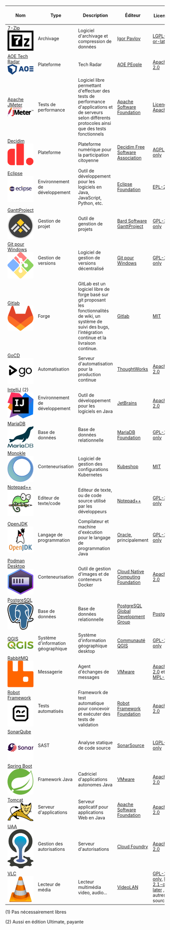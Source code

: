 | Nom                                                         | Type                           | Description                                                                                                                           | Éditeur                                                                          | Licence ![](https://spdx.dev/wp-content/uploads/sites/31/2023/08/logo-color.svg)                                                                                                  | Équipes installatrices                  | Contributions de l'État | Solutions alternatives (1)    | Langage de programmation | Mots-clés                                     |
|-------------------------------------------------------------|--------------------------------|---------------------------------------------------------------------------------------------------------------------------------------|----------------------------------------------------------------------------------|-----------------------------------------------------------------------------------------------------------------------------------------------------------------------------------|-----------------------------------------|:-------------------------------:|--------------|------------|-----------------------------------------------|
| [7-Zip](https://www.7-zip.org/) ![7-zip logo](./media/7-Zip.png)                            | Archivage                      | Logiciel d'archivage et compression de données                                                                                        | [Igor Pavlov](https://www.7-zip.org/)                                            | [LGPL-2.1-or-later](https://spdx.org/licenses/LGPL-2.1-or-later.html)                                                                                                             | Toutes   | -                               | WinZIP, WinRAR...             | C, C++, Assembleur       | "archivage" "compression" "zip" "rar"         |
| [AOE Tech Radar](https://techradar.aoe.com/) ![AOE logo](./media/AOE.png)              | Plateforme                     | Tech Radar                                                                                                                            | [AOE PEople](https://www.aoe.com/)                                               | [Apache-2.0](https://spdx.org/licenses/Apache-2.0.html)                                                                                                                           | Développement | -                               |                               | JavaScript, CSS          | "plateforme" "technology" "radar"             |
| [Apache JMeter](https://jmeter.apache.org/) ![jmeter logo](./media/apache_jmeter.png)                            | Tests de performance                | Logiciel libre permettant d'effectuer des tests de performance d'applications et de serveurs selon différents protocoles ainsi que des tests fonctionnels         | [Apache Software Foundation](https://www.apache.org/)                                     | [Licence Apache 2.0](https://www.apache.org/licenses/LICENSE-2.0)                     | Infrastructure    | -                                                | Gatling, K6            | Groovy, Java           | "performance" "tests" "charge"               |
| [Decidim](https://github.com/decidim/) ![Decidim logo](./media/decidim.png)                     | Plateforme                     | Plateforme numérique pour la participation citoyenne                                                                                  | [Decidim Free Software Association](https://decidim.org/)                        | [AGPL-3.0-only](https://spdx.org/licenses/AGPL-3.0-only.html)                                                                                                                     | participer.ge.ch      | -                  | Konveio, CitizenLab           | RUBY                     | "plateforme" "participation" "citoyen"        |
| [Eclipse](https://eclipseide.org/) ![eclipse logo](./media/eclipse.png)                         | Environnement de développement | Outil de développement pour les logiciels en Java, JavaScript, Python, etc.                                                           | [Eclipse Foundation](https://www.eclipse.org/)                                   | [EPL-2.0](https://spdx.org/licenses/EPL-2.0.html)                                                                                                                                 | Développement   | -                       | IntelliJ, VSCode, NetBeans    | Java, C                  | "ide" "environnement de développement" "java" |
| [GanttProject](https://github.com/bardsoftware/ganttproject) ![GanttProject logo](./media/ganttproject.jpg)   | Gestion de projet              | Outil de genstion de projets                                                                                                          | [Bard Software GanttProject](https://www.ganttproject.biz/)                      | [GPL-3.0-only](https://spdx.org/licenses/GPL-3.0-only.html)                                                                                                                       | Moyens de développement   | -              | VI, GVIM, Emacs...            | C, C++, Python, HTML     | "editeur" "texte" "code"                      |
| [Git pour Windows](https://github.com/git-for-windows/) ![git pour windows logo](./media/gwindows.png)    | Gestion de versions            | Logiciel de gestion de versions décentralisé                                                                                          | [Git pour Windows](https://gitforwindows.org/)                                   | [GPL-2.0-only](https://spdx.org/licenses/GPL-2.0-only.html)                                                                                                                       | Métier  | -                                 | Microsoft Project             | Java, Kotlin, CSS...     | "gestion de projet"                           | 
| [Gitlab](https://www.gitlab.com) ![gitlab logo](./media/gitlab-logo-500.png)                           | Forge | GitLab est un logiciel libre de forge basé sur git proposant les fonctionnalités de wiki, un système de suivi des bugs, l’intégration continue et la livraison continue.  | [Gitlab](https://www.gitlab.com) | [MIT](https://spdx.org/licenses/MIT.html)| Développement | - | Gitea, Harness OS | Ruby | "automatisation" "déploiement" |
| [GoCD](https://www.gocd.org) ![GoCD logo](./media/gocd.jpg)                               | Automatisation                 | Serveur d'automatisation pour la production continue                                                                                  | [ThoughtWorks](https://www.thoughtworks.com)                                     | [Apache-2.0](https://spdx.org/licenses/Apache-2.0.html)                                                                                                                           | Intégration | -                            | Jenkins X, ArgoCD             | Java, TypeScript         | "automatisation" "déploiement" "production"   |
| [IntelliJ](https://www.jetbrains.com/idea/) (2)  ![intelij logo](./media/intelij.svg)           | Environnement de développement | Outil de développement pour les logiciels en Java                                                                                     | [JetBrains](https://fr.wikipedia.org/wiki/JetBrains)                             | [Apache-2.0](https://spdx.org/licenses/Apache-2.0.html)                                                                                                                        | Développement | -                          | Eclipse, VSCode, NetBeans     | Java                     | "ide" "environnement de développement" "java" |
| [MariaDB](https://mariadb.org/fr) ![mariadb logo](./media/mariadb.svg)                            | Base de données   |             Base de données relationnelle                                                                                                         | [MariaDB Foundation](https://mariadb.org/fr)                                     | [GPL-2.0-only](https://spdx.org/licenses/GPL-2.0-only.html)                                                                                                                       | Bases de données | -                        | PostgreSQL, Oracle            | C, C++, Perl             | "base de données" "relationnel"               |
| [Monokle](https://monokle.io/) ![Monokle logo](./media/monokle.png)                             | Conteneurisation               | Logiciel de gestion des configurations Kubernetes                                                                                     | [Kubeshop](https://kubeshop.io/)                                                 | [MIT](https://spdx.org/licenses/MIT.html)                                                                                                                                         | Intégration | -                            | Seabird, Kubermetic           | TypeScript               | "kubernetes" "configuration"                  |
| [Notepad++](https://github.com/notepad-plus-plus/)  ![Notepad++ logo](./media/notepad.png)         | Editeur de texte/code          | Editeur de texte, ou de code source utilisé par les développeurs                                                                      | [Notepad++](https://notepad-plus-plus.org/)                                      | [GPL-3.0-only](https://spdx.org/licenses/GPL-3.0-only.html)                                                                                                                       | Moyens de développement | -                 | VI, GVIM, Emacs...            | C, C++, Python, HTML     | "editeur" "texte" "code"                      |
| [OpenJDK](https://openjdk.org/)  ![OpenJDK logo](./media/openjdk.webp)                           | Langage de programmation       | Compilateur et machine d'exécution pour le langage de programmation Java                                                              | [Oracle](https://www.oracle.com/), principalement                                | [GPL-2.0-only](https://spdx.org/licenses/GPL-2.0-only.html)                                                                                                                       | Intégration | -                             | .NET, PHP, node               | C, C++, Java             | "langage" "Java" "jvm" "machine virtuelle"    |
| [Podman Desktop](https://podman-desktop.io) ![Podman Desktop logo](./media/podman.svg)      | Conteneurisation               | Outil de gestion d'images et de conteneurs Docker                                                                                     | [Cloud Native Computing Foundation](https://www.cncf.io)                         | [Apache-2.0](https://spdx.org/licenses/Apache-2.0.html)                                                                                                                           | Développement | -                          | Docker Desktop                | TypeScript               | "conteneur" "image" "docker"                  |
| [PostgreSQL](https://www.postgresql.org) ![postgreSQL logo](./media/postgresql.svg)                    | Base de données               | Base de données relationnelle                                                                                                         | [PostgreSQL Global Development Group](https://www.postgresql.org/developer/core) | [PostgreSQL](https://spdx.org/licenses/PostgreSQL.html)                                                                                                                           | Bases de données | -                        | Oracle, MariaDB               | C                        | "base de données" "relationnel"               |
| [QGIS](https://qgis.org) ![QGIS logo](./media/qgis.svg)                                                | Système d'information géographique      | Système d'information géographique desktop                                                                          | [Communauté QGIS](https://qgis.org/community/organisation/) |  [GPL-2.0-only](https://spdx.org/licenses/GPL-2.0-only.html)                                                                                                                            | Métier  | [Pull request 60459](https://github.com/qgis/QGIS/pull/60459)| ArcGIS, ESRI               | C++, Qt, Python                        | "gis"               |
| [RabbitMQ](https://www.rabbitmq.com/)  ![RabbitMQ logo](./media/rabbitmq.svg)                      | Messagerie                     | Agent d'échanges de messages                                                                                                          | [VMware](https://www.vmware.com/)                                                | [Apache-2.0](https://spdx.org/licenses/Apache-2.0.html) et [MPL-2.0](https://spdx.org/licenses/MPL-2.0.html)                                                                      | Moyens de développement, équipes métier | - | REST, Apache ActiveMQ, IBM MQ | Erlang                   | "messagerie" "amqp" "asynchrone"              |
| [Robot Framework](https://robotframework.org/)  ![RobotFramework logo](./media/robotframework.png)                      | Tests automatisés                     | Framework de test automatique pour concevoir et exécuter des tests de validation                                                      | [Robot Framework Foundation](https://robotframework.org/foundation)                                                | [Apache-2.0](https://spdx.org/licenses/Apache-2.0.html)                     | Développement, Infrastructure | - | Cypress, Selenium, Playwright | RobotFramework, Python                   | "automatisation" "tests" "validation" "acceptation" "end2end"              |
| [SonarQube](https://www.sonarsource.com/products/sonarqube) ![SonarQube logo](./media/sonarqube.png)  | SAST                           | Analyse statique de code source                                                                                                       | [SonarSource](https://www.sonarsource.com/)                                      | [LGPL-3.0-only](https://spdx.org/licenses/LGPL-3.0-only.html)                                                                                                                     | Moyens de développement | -                | Checkmarx                     | Java                     | "analyse statique" "qualité" "sécurité"       |
| [Spring Boot](https://spring.io/projects/spring-boot) ![Spring Boot logo](./media/spring-boot.svg)| Framework Java | Cadriciel d'applications autonomes Java | [VMware](https://www.vmware.com/) | [Apache-2.0](https://spdx.org/licenses/Apache-2.0.html) | Développement | - | Quarkus, NodeJS | Java | "framework" "java" "injection de dépendances" |
| [Tomcat](https://tomcat.apache.org) ![tomcat logo](./media/apache-tomcat.svg)                        | Serveur d'applications         | Serveur applicatif pour applications Web en Java                                                                                      | [Apache Software Foundation](https://www.apache.org)                             | [Apache-2.0](https://spdx.org/licenses/Apache-2.0.html)                                                                                                                           | Intégration | -                            | JBoss, Spring Boot            | Java                     | "serveur d'applications" "java"               |
| [UAA](https://github.com/cloudfoundry/uaa)  ![CloudFoundry logo](./media/cloudfoundry.png)                | Gestion des autorisations      | Serveur d'autorisations                                                                                                                | [Cloud Foundry](https://www.cloudfoundry.org/)                                   | [Apache-2.0](https://spdx.org/licenses/Apache-2.0.html)                                                                                                                           | Moyens de développement, équipes métier | - |                               | Java                     | "sécurité" "oauth"                            |
| [VLC](https://www.videolan.org/) ![vlc logo](./media/vlc.png)                           | Lecteur de média               | Lecteur multimédia video, audio...                                                                                                    | [VideoLAN](https://www.videolan.org/)                                            | [GPL-2.0-only](https://spdx.org/licenses/GPL-2.0-only.html), [LGPL-2.1-or-later](https://spdx.org/licenses/LGPL-2.1-or-later.html) , et autres open source                        | Poste de travail | -                       |                               | C, C++, Obj-C, Asm, Rust | "media" "video" "audio" "lecteur"             |

(1) Pas nécessairement libres

(2) Aussi en édition Ultimate, payante
